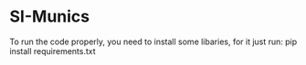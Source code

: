 # SI-Munics
To run the code properly, you need to install some libaries, for it just run:
pip install requirements.txt